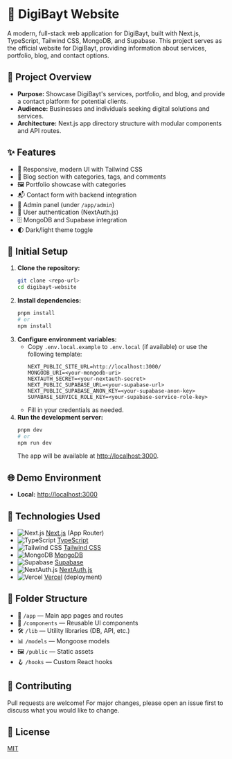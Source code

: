 # 🚀 DigiBayt Website

A modern, full-stack web application for DigiBayt, built with Next.js, TypeScript, Tailwind CSS, MongoDB, and Supabase. This project serves as the official website for DigiBayt, providing information about services, portfolio, blog, and contact options.

## 🌟 Project Overview
- **Purpose:** Showcase DigiBayt's services, portfolio, and blog, and provide a contact platform for potential clients.
- **Audience:** Businesses and individuals seeking digital solutions and services.
- **Architecture:** Next.js app directory structure with modular components and API routes.

## ✨ Features
- 📱 Responsive, modern UI with Tailwind CSS
- 📝 Blog section with categories, tags, and comments
- 🖼️ Portfolio showcase with categories
- 📬 Contact form with backend integration
- 🔐 Admin panel (under `/app/admin`)
- 🔑 User authentication (NextAuth.js)
- 🗄️ MongoDB and Supabase integration
- 🌓 Dark/light theme toggle

## 🚀 Initial Setup
1. **Clone the repository:**
   ```sh
   git clone <repo-url>
   cd digibayt-website
   ```
2. **Install dependencies:**
   ```sh
   pnpm install
   # or
   npm install
   ```
3. **Configure environment variables:**
   - Copy `.env.local.example` to `.env.local` (if available) or use the following template:
     ```env
     NEXT_PUBLIC_SITE_URL=http://localhost:3000/
     MONGODB_URI=<your-mongodb-uri>
     NEXTAUTH_SECRET=<your-nextauth-secret>
     NEXT_PUBLIC_SUPABASE_URL=<your-supabase-url>
     NEXT_PUBLIC_SUPABASE_ANON_KEY=<your-supabase-anon-key>
     SUPABASE_SERVICE_ROLE_KEY=<your-supabase-service-role-key>
     ```
   - Fill in your credentials as needed.
4. **Run the development server:**
   ```sh
   pnpm dev
   # or
   npm run dev
   ```
   The app will be available at [http://localhost:3000](http://localhost:3000).

## 🌐 Demo Environment
- **Local:** [http://localhost:3000](http://localhost:3000)

## 🔧 Technologies Used
- ![Next.js](https://img.shields.io/badge/-Next.js-000000?style=flat-square&logo=next.js) [Next.js](https://nextjs.org/) (App Router)
- ![TypeScript](https://img.shields.io/badge/-TypeScript-3178C6?style=flat-square&logo=typescript&logoColor=white) [TypeScript](https://www.typescriptlang.org/)
- ![Tailwind CSS](https://img.shields.io/badge/-Tailwind_CSS-38B2AC?style=flat-square&logo=tailwind-css&logoColor=white) [Tailwind CSS](https://tailwindcss.com/)
- ![MongoDB](https://img.shields.io/badge/-MongoDB-47A248?style=flat-square&logo=mongodb&logoColor=white) [MongoDB](https://www.mongodb.com/)
- ![Supabase](https://img.shields.io/badge/-Supabase-3ECF8E?style=flat-square&logo=supabase&logoColor=white) [Supabase](https://supabase.com/)
- ![NextAuth.js](https://img.shields.io/badge/-NextAuth.js-000000?style=flat-square&logo=next.js) [NextAuth.js](https://next-auth.js.org/)
- ![Vercel](https://img.shields.io/badge/-Vercel-000000?style=flat-square&logo=vercel) [Vercel](https://vercel.com/) (deployment)

## 📁 Folder Structure
- 📂 `/app` — Main app pages and routes
- 🧩 `/components` — Reusable UI components
- 🛠️ `/lib` — Utility libraries (DB, API, etc.)
- 📊 `/models` — Mongoose models
- 🖼️ `/public` — Static assets
- 🪝 `/hooks` — Custom React hooks

## 👥 Contributing
Pull requests are welcome! For major changes, please open an issue first to discuss what you would like to change.

## 📄 License
[MIT](LICENSE)
